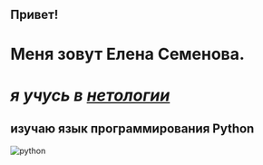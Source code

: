 ## Привет!
# Меня зовут Елена Семенова.
# *я учусь в [нетологии](https://netology.ru)*
## **изучаю язык программирования Python**
![python](https://office-guru.ru/wp-content/uploads/2021/08/1614256626_python_logo.jpg)


